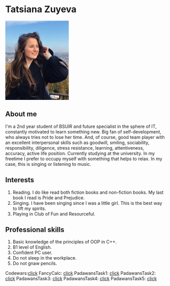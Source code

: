# Tatsiana Zuyeva
![me](https://github.com/TatsianaZuyeva/TatsianaZuyeva.github.io/blob/master/11111(1).jpg?raw=true)

## About me

I'm a 2nd year student of BSUIR and future specialist in the sphere of IT, constantly motivated to learn something new. Big fan of self-development, who always tries not to lose her time. And, of course, good team player with an excellent interpersonal skills such as goodwill, smiling, sociability, responsibility, diligence, stress resistance, learning, attentiveness, accuracy, active life position. 
Currently studying at the university. In my freetime I prefer to occupy myself with something that helps to relax. In my case, this is singing or listening to music. 

## Interests
1. Reading. I do like read both fiction books and non-fiction books. My last book I read is Pride and Prejudice.
2. Singing. I have been singing since I was a little girl. This is the best way to lift my spirits. 
3. Playing in Club of Fun and Resourceful.
 
## Professional skills
1. Basic knowledge of the principles of OOP in C++.
2. B1 level of English.
3. Confident PC user.
4. Do not sleep in the workplace.
5. Do not gnaw pencils.

Codewars:[click](https://www.codewars.com/users/TatsianaZuyeva)
FancyCalc: [click](https://github.com/TatsianaZuyeva/FancyCalc)
PadawansTask1: [click](https://github.com/TatsianaZuyeva/PadawansTask1)
PadawansTask2: [click](https://github.com/TatsianaZuyeva/PadawansTask2)
PadawansTask3: [click](https://github.com/TatsianaZuyeva/PadawansTask3)
PadawansTask4: [click](https://github.com/TatsianaZuyeva/PadawansTask4)
PadawansTask5: [click](https://github.com/TatsianaZuyeva/PadawansTask5)
